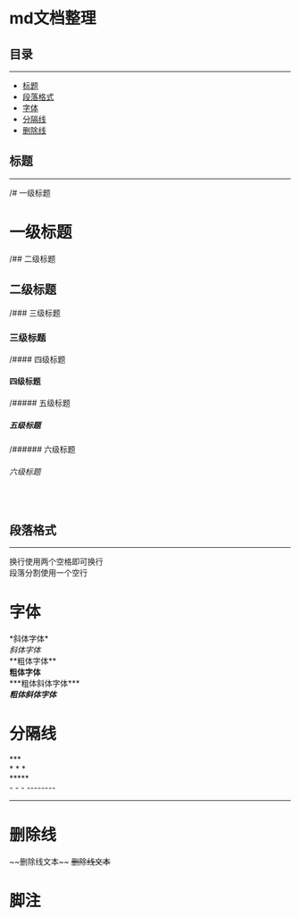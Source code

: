 # md文档整理  
<h2 id="0">目录</h2>

---
* [标题](#1)
* [段落格式](#2)
* [字体](#3)
* [分隔线](#4)
* [删除线](#5)

<h2 id="1">标题</h2> 

---
/# 一级标题  
# 一级标题
/## 二级标题  
## 二级标题
/### 三级标题  
### 三级标题
/#### 四级标题  
#### 四级标题
/##### 五级标题  
##### 五级标题
/###### 六级标题  
###### 六级标题

<br>

<h2 id="2">段落格式</h2>

---
换行使用两个空格即可换行  
段落分割使用一个空行

# 字体
\*斜体字体\*  
*斜体字体*  
\*\*粗体字体\*\*  
**粗体字体**  
\*\*\*粗体斜体字体\*\*\*  
***粗体斜体字体***  

# 分隔线  
\*\*\*  
\* \* \*  
\*\*\*\*\*  
\- \- \-
\-\-\-\-\-\-\-\-
******

# 删除线  
\~\~删除线文本\~\~
~~删除线文本~~

# 脚注
